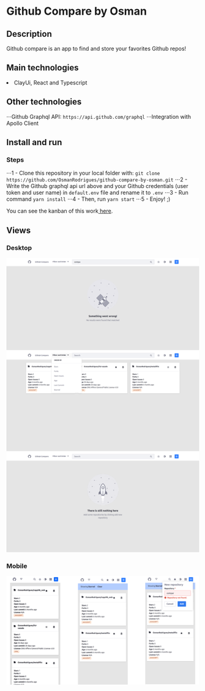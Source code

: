 # Github Compare by Osman

## Description
Github compare is an app to find and store your favorites Github repos!

## Main technologies
<li>ClayUi, React and Typescript</li>     

## Other technologies
⋅⋅⋅Github Graphql API: `https://api.github.com/graphql`
⋅⋅⋅Integration with Apollo Client

## Install and run

### Steps
⋅⋅⋅1 - Clone this repository in your local folder with: `git clone https://github.com/OsmanRodrigues/github-compare-by-osman.git`
⋅⋅⋅2 - Write the Github graphql api url above and your Github credentials (user token and user name) in `default.env` file and rename it to `.env`
⋅⋅⋅3 - Run command `yarn install`
⋅⋅⋅4 - Then, run `yarn start`
⋅⋅⋅5 - Enjoy! ;)

You can see the kanban of this work<a target="_blank"  href="https://www.notion.so/f33ca7d40a18496e93bffbe81127b5dc?v=155590c6559b48a7b5c82a5d2789cf6b"> here</a>.

## Views

### Desktop
<kbd>
<img src='https://github.com/OsmanRodrigues/github-compare-by-osman/blob/main/views/github_compare1.png?raw=true' width='auto' heigth='406' align-self='center'>
</kbd>
<kbd>
<img src='https://github.com/OsmanRodrigues/github-compare-by-osman/blob/main/views/github_compare2.png?raw=true' width='auto' heigth='406' align-self='center'>
</kbd>
<kbd>
<img src='https://github.com/OsmanRodrigues/github-compare-by-osman/blob/main/views/github_compare3.png?raw=true' width='auto' heigth='406' align-self='center'>
</kbd>

### Mobile
<kbd>
<img src='https://github.com/OsmanRodrigues/github-compare-by-osman/blob/main/views/github_compare_mobile.png?raw=true' width='auto' heigth='406' align-self='center'>
</kbd>

